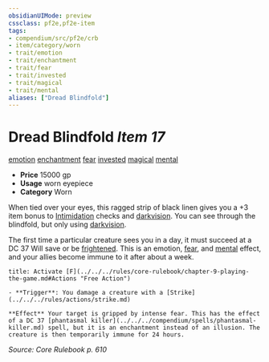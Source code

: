 ```yaml
---
obsidianUIMode: preview
cssclass: pf2e,pf2e-item
tags:
- compendium/src/pf2e/crb
- item/category/worn
- trait/emotion
- trait/enchantment
- trait/fear
- trait/invested
- trait/magical
- trait/mental
aliases: ["Dread Blindfold"]
---
```

# Dread Blindfold *Item 17*  
[emotion](../../../Rules/traits/emotion.md)  [enchantment](../../../Rules/traits/enchantment.md)  [fear](../../../Rules/traits/fear.md)  [invested](../../../Rules/traits/invested.md)  [magical](../../../Rules/traits/magical.md)  [mental](../../../Rules/traits/mental.md)  

- **Price** 15000 gp
- **Usage** worn eyepiece
- **Category** Worn

When tied over your eyes, this ragged strip of black linen gives you a +3 item bonus to [Intimidation](../../skills.md#Intimidation) checks and [darkvision](../../../Rules/abilities/darkvision.md). You can see through the blindfold, but only using [darkvision](../../../Rules/abilities/darkvision.md).

The first time a particular creature sees you in a day, it must succeed at a DC 37 Will save or be [frightened](../../../Rules/conditions.md#Frightened). This is an emotion, [fear](../../../Rules/traits/fear.md), and [mental](../../../Rules/traits/mental.md) effect, and your allies become immune to it after about a week.

```ad-embed-ability
title: Activate [F](../../../rules/core-rulebook/chapter-9-playing-the-game.md#Actions "Free Action")

- **Trigger**: You damage a creature with a [Strike](../../../rules/actions/strike.md)

**Effect** Your target is gripped by intense fear. This has the effect of a DC 37 [phantasmal killer](../../../compendium/spells/phantasmal-killer.md) spell, but it is an enchantment instead of an illusion. The creature is then temporarily immune for 24 hours.
```

*Source: Core Rulebook p. 610*
